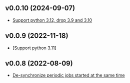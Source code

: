 ## v0.0.10 (2024-09-07)

* [Support python 3.12, drop 3.9 and 3.10](https://github.com/anna-money/aio-background/pull/231)


## v0.0.9 (2022-11-18)

* [Support python 3.11]


## v0.0.8 (2022-08-09)

* [De-synchronize periodic jobs started at the same time](https://github.com/anna-money/aio-background/pull/128)
